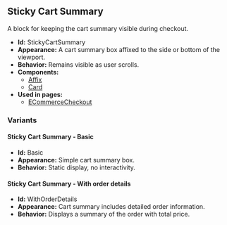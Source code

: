 ## Sticky Cart Summary
A block for keeping the cart summary visible during checkout.
- **Id:** StickyCartSummary
- **Appearance:** A cart summary box affixed to the side or bottom of the viewport.
- **Behavior:** Remains visible as user scrolls.
- **Components:**
  - [Affix](components.md#affix)
  - [Card](components.md#card)
- **Used in pages:**
  - [ECommerceCheckout](pages.md#e-commerce-checkout)
### Variants
#### Sticky Cart Summary - **Basic**
- **Id:** Basic
- **Appearance:** Simple cart summary box.
- **Behavior:** Static display, no interactivity.
#### Sticky Cart Summary - **With order details**
- **Id:** WithOrderDetails
- **Appearance:** Cart summary includes detailed order information.
- **Behavior:** Displays a summary of the order with total price.
